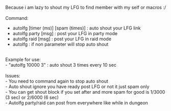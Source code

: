 Because i am lazy to shout my LFG to find member with my self or macros :/</br>
</br>
Command:</br>
- autolfg [timer (ms)] [spam (times)] : auto shout your LFG link</br>
- autolfg party [msg] : post your LFG in party mode</br>
- autolfg raid [msg] : post your LFG in raid mode</br>
- autolfg : if non parameter will stop auto shout</br>
</br>
Example for use:</br>
- "autolfg 10000 3" : auto shout 3 times every 10 sec</br>
</br>
Issues:</br>
- You need to command again to stop auto shout</br>
- Auto shout ignore you have ready post LFG or not it just spam only</br>
- You can get shout block if you set after and more spam for good is 1/3000 (3 sec) or 2/6000 (6 sec)</br>
- Autolfg party/raid can post from everywhere like while in dungeon</br>
